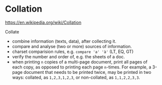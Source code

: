 # Collation

https://en.wikipedia.org/wiki/Collation

Collate
- combine information (texts, data), after collecting it.
- compare and analyse (two or more) sources of information.
- charset comparision rules, e.g. `compare 'a' 'à'` (LT, EQ, GT)
- verify the number and order of, e.g. the sheets of a doc.
- when printing `n` copies of a multi-page document, print all pages of each copy, as opposed to printing each page `n`-times. For example, a 3-page document that needs to be printed twice, may be printed in two ways: collated, as `1,2,3,1,2,3`, or non-collated, as `1,1,2,2,3,3`.
